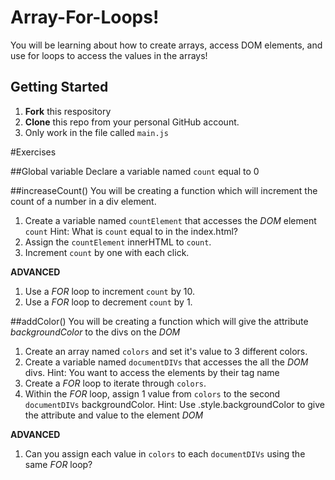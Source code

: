 # Array-For-Loops!
You will be learning about how to create arrays, access DOM elements, and use for loops to access the values in the arrays!

## Getting Started
1. **Fork** this respository
2. **Clone** this repo from your personal GitHub account.
3. Only work in the file called `main.js`

#Exercises

##Global variable
Declare a variable named `count` equal to 0

##increaseCount()
You will be creating a function which will increment the count of a number in a div element.
1. Create a variable named `countElement` that accesses the _DOM_ element `count`
Hint: What is `count` equal to in the index.html?
2. Assign the `countElement` innerHTML to `count`.
3. Increment `count` by one with each click.

**ADVANCED**
1. Use a _FOR_ loop to increment `count` by 10.
2. Use a _FOR_ loop to decrement `count` by 1.

##addColor()
You will be creating a function which will give the attribute _backgroundColor_ to the divs on the _DOM_
1. Create an array named `colors` and set it's value to 3 different colors.
2. Create a variable named `documentDIVs` that accesses the all the _DOM_ divs.
Hint: You want to access the elements by their tag name
3. Create a _FOR_ loop to iterate through `colors`.
4. Within the _FOR_ loop, assign 1 value from `colors` to the second `documentDIVs` backgroundColor.
Hint: Use .style.backgroundColor to give the attribute and value to the element _DOM_

**ADVANCED**
1. Can you assign each value in `colors` to each `documentDIVs` using the same _FOR_ loop?








